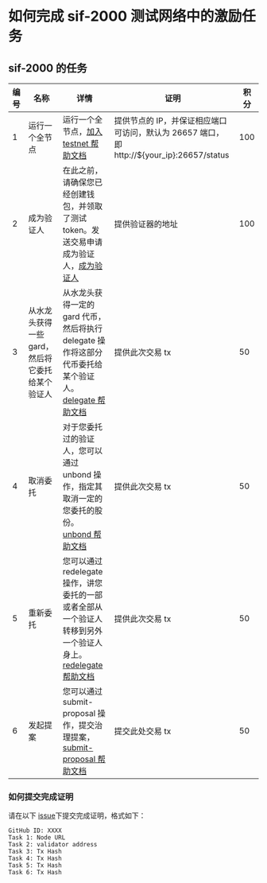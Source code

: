 # 如何完成 sif-2000 测试网络中的激励任务

## sif-2000 的任务

| **编号** | **名称**                                       | **详情**                                                     | **证明**                                                     | **积分** |
| -------- | ---------------------------------------------- | ------------------------------------------------------------ | ------------------------------------------------------------ | -------- |
| 1        | 运行一个全节点                                 | 运行一个全节点，[加入 testnet 帮助文档](https://github.com/hashgard/testnets/tree/master/docs_CN) | 提供节点的 IP，并保证相应端口可访问，默认为 26657 端口，即 http://${your_ip}:26657/status | 100      |
| 2        | 成为验证人                                     | 在此之前，请确保您已经创建钱包，并领取了测试 token。发送交易申请成为验证人，[成为验证人](https://github.com/hashgard/testnets/blob/master/docs_CN/%E5%BC%80%E5%A7%8B%E4%B8%80%E4%B8%AA%E9%AA%8C%E8%AF%81%E5%99%A8%E8%8A%82%E7%82%B9.md) | 提供验证器的地址                                             | 100      |
| 3        | 从水龙头获得一些 gard，然后将它委托给某个验证人 | 从水龙头获得一定的 gard 代币，然后将执行 delegate 操作将这部分代币委托给某个验证人。[delegate 帮助文档](https://github.com/hashgard/hashgard/blob/master/docs/zh/hashgardcli/stake/delegate.md) | 提供此次交易 tx                                               | 50       |
| 4        | 取消委托                                       | 对于您委托过的验证人，您可以通过 unbond 操作，指定其取消一定的您委托的股份。[unbond 帮助文档](https://github.com/hashgard/hashgard/blob/develop/docs/translations/zh/cli/hashgardcli/stake/unbond.md) | 提供此次交易 tx                                               | 50       |
| 5        | 重新委托                                       | 您可以通过 redelegate 操作，讲您委托的一部或者全部从一个验证人转移到另外一个验证人身上。[redelegate 帮助文档](https://github.com/hashgard/hashgard/blob/master/docs/zh/hashgardcli/stake/redelegate.md) | 提供此次交易 tx                                               | 50       |
| 6        | 发起提案                                       | 您可以通过 submit-proposal 操作，提交治理提案，[submit-proposal 帮助文档](https://github.com/hashgard/hashgard/blob/master/docs/zh/hashgardcli/gov/submit-proposal.md) | 提交此处交易 tx                                               | 50       |



### 如何提交完成证明

请在以下 [issue](https://github.com/hashgard/testnets/issues/3)下提交完成证明，格式如下：

```plain
GitHub ID: XXXX
Task 1: Node URL
Task 2: validator address
Task 3: Tx Hash
Task 4: Tx Hash
Task 5: Tx Hash
Task 6: Tx Hash
```
